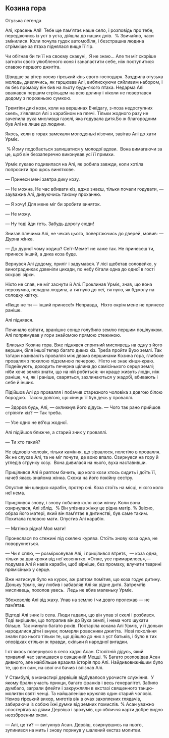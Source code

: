 ## Козина гора

Отузька легенда

Алі, красень Алі!
 Тебе ще пам’ятає наше село, і розповідь про тебе, передаючись із уст в уста, дійшла до наших днів.
 % Звичайно, часи змінилися.
Коли почула гудок автомобіля, і безстрашна людина стрімкіше за птаха піднялася вище її гір.

Чи обігнав би ти її на своєму скакуні,
 Я не знаю...
Але ти міг скоріше загнати свого улюбленого коня і занапастити себе, ніж поступитися славою першого джигіта.

Швидше за вітер носив гірський кінь свого господаря.
Заздрила отузька молодь, дивлячись, як гарцював Алі, виблискуючи сяйливим набором, і як без промаху він бив на льоту будь-якого птаха. Недарма Алі вважався першим стрільцем на всю долину і ніколи не повертався додому з порожньою сумкою.

Тремтіли дикі кози, коли на вершинах Ечкідагу, з-поза недоступних скель, з’являвся Алі з карабіном на плечі.
Тільки жодного разу не зачепила рука мисливця газелі, яка годувала дитя.Бо ж благородним був Алі не лише до людини.

Якось, коли в горах замекали молоденькі кізочки, завітав Алі до хати Урміє.

 % Йому подобається залишатися у молодої вдови.
 Вона вимагаючи за це, щоб він беззаперечно виконував усі її примхи.

Урміє лукаво подивилася на Алі, як робила завжди, коли хотіла попросити про щось виняткове.

— Принеси мені завтра дику козу.

— Не можна.
Не час вбивати кіз, адже знаєш, тільки почали годувати, — зауважив Алі, дивуючись такому проханню.

— Я хочу!
Для мене міг би зробити виняток.

— Не можу.

— Ну тоді йди геть.
Забудь дорогу сюди!

Знизав плечима Алі, не чекав цього, повертаючись до дверей, мовив: — Дурна жінка.

— До дурної чому ходиш?
Сеїт-Мемет не каже так.
Не принесеш ти, принесе інший, а дика коза буде.

Вернувся Алі додому, приліг і задумався.
У лісі щебетав соловейко, у виноградниках дзвеніли цикади, по небу бігали одна до одної в гості яскраві зірки.

Ніхто не спав, не міг заснути й Алі.
Проклинав Урміє, знав, що вона нерозумна, неладна людина, а тягнуло до неї, тягнуло, як бджолу на солодку квітку.

«Якщо не ти — інший принесе!» Неправда,
 Ніхто окрім мене не принесе раніше.

Алі піднявся.

Починало світати, вранішнє сонце голубило землю першим поцілунком.
Алі попрямував у гори знайомою прямою стежиною.

 Близько Козина гора.
Вже піднявся спритний мисливець на одну з його вершин, біля іншої тепер багато диких кіз.
Треба пройти Вухо землі.
Так татари називають провалля між двома вершинами Козина гора, глибоке провалля з похилою підземною печерою.
 Ніхто не знає кінця-краю.
Подейкують, доходить печерна щілина до самісінького серця землі; ніби хоче земля знати, що на ній робиться: чи краще живуть люди, ніж раніше, чи, як і раніше, сваряться, захлинаються у жадобі, вбивають і себе й інших.

Підійшов Алі до провалля і побачив старезного чоловіка з довгою білою бородою.
 Такою довгою, що кінець її був десь у проваллі.

— Здоров будь, Алі, — окликнув його дідусь. — Чого так рано прийшов стріляти кіз?
— Так треба.

— Усе одно не вб’єш жодної.

Алі підійшов ближче, а старий зник у проваллі.

— Ти хто такий?

Не відповів чоловік, тільки каміння, що зірвалося, полетіло в провалля.
Як не слухав Алі, та не міг почути, де воно впало.
Озирнувся на гору й угледів струнку козу.
 Вона дивилася на нього, вуха наставивши.

Прицілився Алі й раптом бачить, що коло кози хтось сидить і доїть її, начеб якась знайома жінка.
Схожа на його покійну сестру.

Опустив він швидко карабін, протер очі.
Коза стоїть на місці, нікого коло неї нема.

Прицілився знову, і знову побачив коло кози жінку.
Коли вона озирнулася, Алі зблід.
 % Він упізнав жінку це рідна матір.
% Звісно, ​​образ його матері, який він пам’ятає в дитинстві, був саме таким.
Похитала головою мати.
Опустив Алі карабін.

— Матінко рідна!
Моя мати!

Пронеслася по стежині під скелею курява.
Стоїть знову коза одна, не поворухнеться.

— Чи я сплю, — розмірковував Алі, і прицілився втретє,  — коза одна, тільки за два кроки від неї козенятко.
«Отже, усе примарилось»,— подумав Алі й навів карабін, щоб вірніше, без промаху, влучити тварині прямісінько у серце.

Вже натиснув було на курок, аж раптом помітив, що коза годує дитину.
Доньку Урміє, яку любив і забавляв Алі як рідне дитя.
Затремтів мисливець, похолов увесь.
 Ледь не вбив маленьку Урміє.

Збожеволів Алі від жаху.
Упав на землю і чи довго пролежав — не пам’ятав.

Відтоді Алі зник із села.
Люди гадали, що він упав зі скелі і розбився.
Тоді вирішили, що потрапив він до Вуха землі, і нема чого шукати більше.
Так минуло багато років.
Постаріла кохана Алі Урміє, у її доньки народилися діти і внуки; померли ровесники джигіта.
 Нові покоління знали про нього тільки те, що дійшло до них з уст батьків, і було в тих оповідках стільки ж правди, скільки й народної вигадки.

І от якось повернувся в село хаджі Асан.
Столітній дідусь, який тривалий час залишався в священній Мецці.
% Багато розповідав Асан дивного, але найбільше вразила історія про Алі.
Найдивовижнішим було те, що він сам, на свої очі бачив і впізнав Алі.

У Стамбулі, в монастирі дервішів відбувалося урочисте служіння.
 У якому брали участь принци, багато франків і весь генералітет.
Забило думбало, заграли флейти і закружляли в екстазі священного танцю-молитви святі ченці.
Та найшаленіше кружляв один старий чоловік.
Немов гірський вихор, миготів він в очах захоплених глядачів, забираючи із собою їхні думки від земних помислів.
% Асан уважно спостерігав за діями Дервіша і зрозумів, що обличчя карти добре видно неозброєним оком.

— Алі, це ти? — вигукнув Асан.
Дервіш, озирнувшись на нього, зупинився на мить і знову поринув у шалений екстаз молитви.
